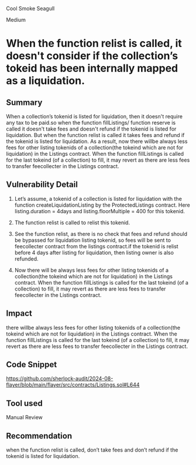 Cool Smoke Seagull

Medium

# When the  function relist is called, it doesn't consider if the collection’s tokeid has been internally mapped as a liquidation.

## Summary

When a collection’s tokenid is listed for liquidation, then  it doesn't require any tax to be paid.so when the function fillListings/  function reserve is called it doesn't take fees and doesn't refund if the tokenid is listed for liquidation. But when the  function relist is called it takes fees and refund   if the tokenid is listed for liquidation. As a result, now there willbe always less fees for other listing tokenids of a collection(the tokeind which are not for liquidation) in the Listings contract. When the  function fillListings is called for the last tokeind (of a collection) to fill, it may revert as there are less fees to transfer feecollecter in the Listings contract.  

## Vulnerability Detail
1.  Let’s assume, a tokenid of a collection is listed for liquidation with the function createLiquidationListing by the ProtectedListings contract. Here listing.duration = 4days and listing.floorMultiple = 400 for this tokenid.

2. The function relist is called to relist this tokenid.

3.  See the function relist, as there is no check that fees and refund should be bypassed for liquidation listing tokenid, so fees will be sent to feecollecter contract from the listings contract.if the tokenid is relist before 4 days after listing for liquidation, then listing owner is also refunded.

4. Now  there will be always less fees for other listing tokenids of a collection(the tokeind which are not for liquidation) in the Listings contract. When the  function fillListings is called for the last tokeind (of a collection) to fill, it may revert as there are less fees to transfer feecollecter in the Listings contract.  


## Impact
there willbe always less fees for other listing tokenids of a collection(the tokeind which are not for liquidation) in the Listings contract. When the  function fillListings is called for the last tokeind (of a collection) to fill, it may revert as there are less fees to transfer feecollecter in the Listings contract.  

## Code Snippet
https://github.com/sherlock-audit/2024-08-flayer/blob/main/flayer/src/contracts/Listings.sol#L644
## Tool used

Manual Review

## Recommendation
when the  function relist is called, don’t take fees and don’t refund  if the tokenid is listed for liquidation.
